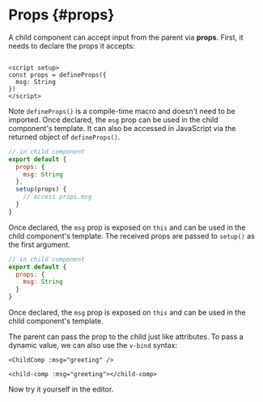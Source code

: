 # Props {#props}

A child component can accept input from the parent via **props**. First, it needs to declare the props it accepts:

```vue

<script setup>
const props = defineProps({
  msg: String
})
</script>
```

Note `defineProps()` is a compile-time macro and doesn't need to be imported. Once declared, the `msg` prop can be used in the child component's template. It can also be accessed in JavaScript via the returned object of `defineProps()`.

```js
// in child component
export default {
  props: {
    msg: String
  },
  setup(props) {
    // access props.msg
  }
}
```

Once declared, the `msg` prop is exposed on `this` and can be used in the child component's template. The received props are passed to `setup()` as the first argument.

```js
// in child component
export default {
  props: {
    msg: String
  }
}
```

Once declared, the `msg` prop is exposed on `this` and can be used in the child component's template.

The parent can pass the prop to the child just like attributes. To pass a dynamic value, we can also use the `v-bind` syntax:

```vue-html
<ChildComp :msg="greeting" />
```

```vue-html
<child-comp :msg="greeting"></child-comp>
```

Now try it yourself in the editor.
